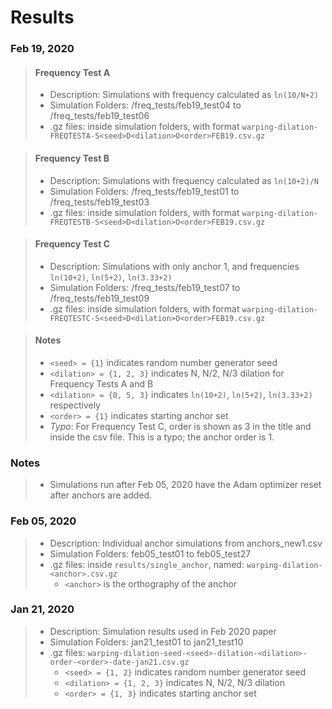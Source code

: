 # Results

### Feb 19, 2020
>#### Frequency Test A
> * Description: Simulations with frequency calculated as `ln(10/N+2)`
> * Simulation Folders: /freq_tests/feb19_test04 to /freq_tests/feb19_test06
> * .gz files: inside simulation folders, with format `warping-dilation-FREQTESTA-S<seed>D<dilation>O<order>FEB19.csv.gz`

>#### Frequency Test B
> * Description: Simulations with frequency calculated as `ln(10+2)/N`
> * Simulation Folders: /freq_tests/feb19_test01 to /freq_tests/feb19_test03
> * .gz files: inside simulation folders, with format `warping-dilation-FREQTESTB-S<seed>D<dilation>O<order>FEB19.csv.gz`

>#### Frequency Test C
> * Description: Simulations with only anchor 1, and frequencies `ln(10+2)`, `ln(5+2)`, `ln(3.33+2)`
> * Simulation Folders: /freq_tests/feb19_test07 to /freq_tests/feb19_test09
> * .gz files: inside simulation folders, with format `warping-dilation-FREQTESTC-S<seed>D<dilation>O<order>FEB19.csv.gz`

>#### Notes
>    * `<seed> = {1}` indicates random number generator seed
>    * `<dilation> = {1, 2, 3}` indicates N, N/2, N/3 dilation for Frequency Tests A and B
>    * `<dilation> = {0, 5, 3}` indicates `ln(10+2)`, `ln(5+2)`, `ln(3.33+2)` respectively
>    * `<order> = {1}` indicates starting anchor set
>    * *Typo*: For Frequency Test C, order is shown as 3 in the title and inside the csv file. This is a typo; the anchor order is 1.


### Notes
> * Simulations run after Feb 05, 2020 have the Adam optimizer reset after anchors are added.

### Feb 05, 2020
> * Description: Individual anchor simulations from anchors_new1.csv
> * Simulation Folders: feb05_test01 to feb05_test27
> * .gz files: inside `results/single_anchor`, named: `warping-dilation-<anchor>.csv.gz`
>    * `<anchor>` is the orthography of the anchor

### Jan 21, 2020
 > * Description: Simulation results used in Feb 2020 paper
 > * Simulation Folders: jan21_test01 to jan21_test10
 > * .gz files: `warping-dilation-seed-<seed>-dilation-<dilation>-order-<order>-date-jan21.csv.gz`
 >    * `<seed> = {1, 2}` indicates random number generator seed
 >    * `<dilation> = {1, 2, 3}` indicates N, N/2, N/3 dilation
 >    * `<order> = {1, 3}` indicates starting anchor set
     

